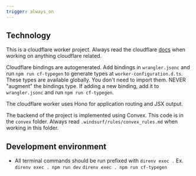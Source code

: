```yaml
---
trigger: always_on
---
```


## Technology
This is a cloudflare worker project. Always read the cloudflare [docs](docs/cloudflare-workers.md) when working on anything cloudflare related.

Cloudflare bindings are autogenerated. Add bindings in `wrangler.jsonc` and run `npm run cf-typegen` to generate types at `worker-configuration.d.ts`. These types are available globally. You don't need to import them. NEVER "augment" the bindings type. If adding a new binding, add it to `wrangler.jsonc` and run `npm run cf-typegen`.

The cloudflare worker uses Hono for application routing and JSX output.

The backend of the project is implemented using Convex. This code is in the `convex` folder. Always read `.windsurf/rules/convex_rules.md` when working in this folder.

## Development environment
* All terminal commands should be run prefixed with `direnv exec .`
  Ex. `direnv exec . npm run dev` `direnv exec . npm run cf-typegen`